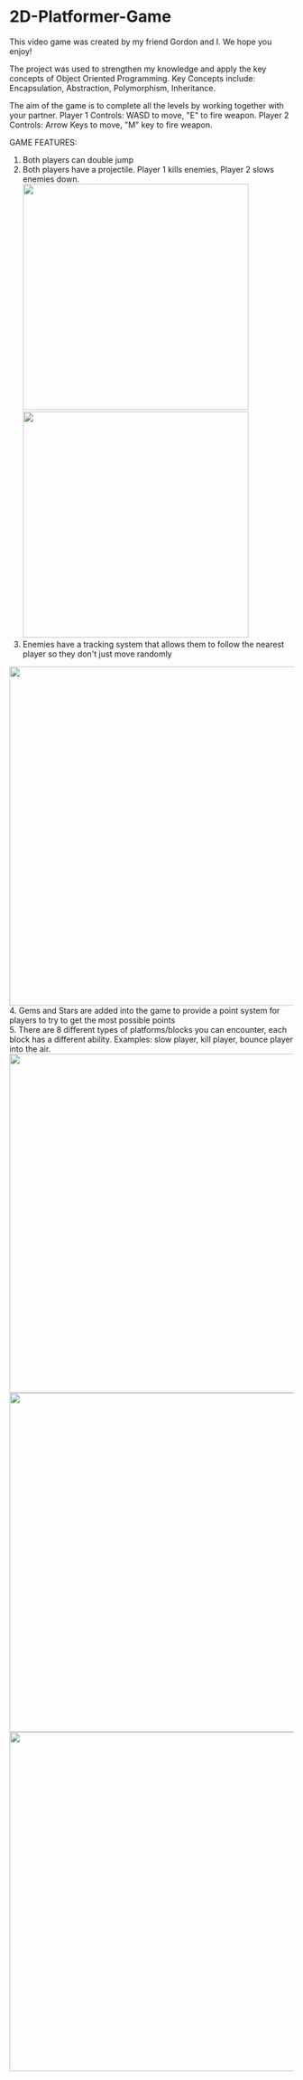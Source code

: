 # 2D-Platformer-Game
This video game was created by my friend Gordon and I. We hope you enjoy!

The project was used to strengthen my knowledge and apply the key concepts of Object Oriented Programming.
Key Concepts include: Encapsulation, Abstraction, Polymorphism, Inheritance.

The aim of the game is to complete all the levels by working together with your partner. 
Player 1 Controls: WASD to move, "E" to fire weapon.
Player 2 Controls: Arrow Keys to move, "M" key to fire weapon.

GAME FEATURES:
1. Both players can double jump
2. Both players have a projectile. Player 1 kills enemies, Player 2 slows enemies down.
<img src = "./Assets/Player1.gif" width = "400"> <img src = "./Assets/Player2.gif" width = "400">
3. Enemies have a tracking system that allows them to follow the nearest player so they don't just move randomly
<img src = "./Assets/Enemy.gif" width = "600">
4. Gems and Stars are added into the game to provide a point system for players to try to get the most possible points <br/>
5. There are 8 different types of platforms/blocks you can encounter, each block has a different ability. Examples: slow player, kill player, bounce player into the air. 
<img src = "./Assets/Slime.gif" width = "600"> 
<img src = "./Assets/Bounce.gif" width = "600"> 
<img src = "./Assets/Cloud.gif" width = "600">

